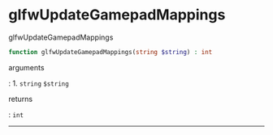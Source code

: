# glfwUpdateGamepadMappings
glfwUpdateGamepadMappings

```php
function glfwUpdateGamepadMappings(string $string) : int
```

arguments

:    1. `string` `$string` 

returns

:    `int` 

---
     